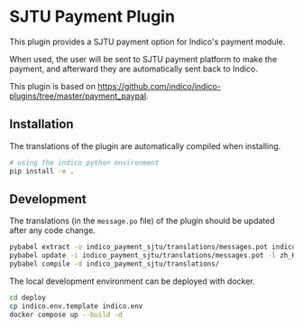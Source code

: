 # SJTU Payment Plugin

This plugin provides a SJTU payment option for Indico's payment module.

When used, the user will be sent to SJTU payment platform to make the payment, and afterward
they are automatically sent back to Indico. 

This plugin is based on https://github.com/indico/indico-plugins/tree/master/payment_paypal.

[//]: # (It relies on PayPal's IPN payment)

[//]: # (notification for Indico to automatically mark the registrant as paid once the)

[//]: # (payment has been made and processed by PayPal.)

## Installation

The translations of the plugin are automatically compiled when installing.

```bash
# using the indico python environment
pip install -e .
```

## Development

The translations (in the `message.po` file) of the plugin should be updated after any code change. 

```bash
pybabel extract -o indico_payment_sjtu/translations/messages.pot indico_payment_sjtu -F babel.cfg
pybabel update -i indico_payment_sjtu/translations/messages.pot -l zh_Hans_CN -d indico_payment_sjtu/translations
pybabel compile -d indico_payment_sjtu/translations/
```

The local development environment can be deployed with docker.

```bash
cd deploy
cp indico.env.template indico.env
docker compose up --build -d
```